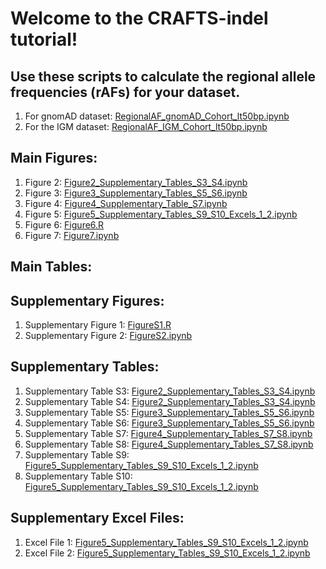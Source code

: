# Welcome to the CRAFTS-indel tutorial! 

## Use these scripts to calculate the regional allele frequencies (rAFs) for your dataset. 
1. For gnomAD dataset: <a href="https://github.com/ColumbiaCPMG/RegionalAlleleFrequency/blob/main/RegionalAF_gnomAD_Cohort_lt50bp.ipynb" target="_blank">RegionalAF_gnomAD_Cohort_lt50bp.ipynb</a>
2. For the IGM dataset: <a href="https://github.com/ColumbiaCPMG/RegionalAlleleFrequency/blob/main/RegionalAF_IGM_Cohort_lt50bp.ipynb" target="_blank">RegionalAF_IGM_Cohort_lt50bp.ipynb</a>


## Main Figures: 
1. Figure 2: <a href="https://github.com/ColumbiaCPMG/RegionalAlleleFrequency/blob/main/Figure2_Supplementary_Tables_S3_S4.ipynb" target="_blank">Figure2_Supplementary_Tables_S3_S4.ipynb</a> 
2. Figure 3: <a href="https://github.com/ColumbiaCPMG/RegionalAlleleFrequency/blob/main/Figure3_Supplementary_Tables_S5_S6.ipynb" target="_blank">Figure3_Supplementary_Tables_S5_S6.ipynb</a> 
3. Figure 4: <a href="https://github.com/ColumbiaCPMG/RegionalAlleleFrequency/blob/main/Figure4_Supplementary_Table_S7.ipynb" target="_blank">Figure4_Supplementary_Table_S7.ipynb</a>
4. Figure 5: <a href="https://github.com/ColumbiaCPMG/RegionalAlleleFrequency/blob/main/Figure5_Supplementary_Tables_S9_S10_Excels_1_2.ipynb" target="_blank">Figure5_Supplementary_Tables_S9_S10_Excels_1_2.ipynb</a>
5. Figure 6: <a href="https://github.com/ColumbiaCPMG/RegionalAlleleFrequency/blob/main/Figure6.R" target="_blank">Figure6.R</a>
6. Figure 7: <a href="https://github.com/ColumbiaCPMG/RegionalAlleleFrequency/blob/main/Figure7.ipynb" target="_blank">Figure7.ipynb</a>

## Main Tables: 

## Supplementary Figures: 
1. Supplementary Figure 1: <a href="https://github.com/ColumbiaCPMG/RegionalAlleleFrequency/blob/main/FigureS1.R" target="_blank">FigureS1.R</a>
2. Supplementary Figure 2: <a href="https://github.com/ColumbiaCPMG/RegionalAlleleFrequency/blob/main/FigureS2.ipynb" target="_blank">FigureS2.ipynb</a>

## Supplementary Tables: 
1. Supplementary Table S3: <a href="https://github.com/ColumbiaCPMG/RegionalAlleleFrequency/blob/main/Figure2_Supplementary_Tables_S3_S4.ipynb" target="_blank">Figure2_Supplementary_Tables_S3_S4.ipynb</a>
2. Supplementary Table S4: <a href="https://github.com/ColumbiaCPMG/RegionalAlleleFrequency/blob/main/Figure2_Supplementary_Tables_S3_S4.ipynb" target="_blank">Figure2_Supplementary_Tables_S3_S4.ipynb</a> 
3. Supplementary Table S5: <a href="https://github.com/ColumbiaCPMG/RegionalAlleleFrequency/blob/main/Figure3_Supplementary_Tables_S5_S6.ipynb" target="_blank">Figure3_Supplementary_Tables_S5_S6.ipynb</a> 
4. Supplementary Table S6: <a href="https://github.com/ColumbiaCPMG/RegionalAlleleFrequency/blob/main/Figure3_Supplementary_Tables_S5_S6.ipynb" target="_blank">Figure3_Supplementary_Tables_S5_S6.ipynb</a> 
5. Supplementary Table S7: <a href="https://github.com/ColumbiaCPMG/RegionalAlleleFrequency/blob/main/Figure4_Supplementary_Tables_S7_S8.ipynb" target="_blank">Figure4_Supplementary_Tables_S7_S8.ipynb</a>
6. Supplementary Table S8: <a href="https://github.com/ColumbiaCPMG/RegionalAlleleFrequency/blob/main/Figure4_Supplementary_Tables_S7_S8.ipynb" target="_blank">Figure4_Supplementary_Tables_S7_S8.ipynb</a>
7. Supplementary Table S9: <a href="https://github.com/ColumbiaCPMG/RegionalAlleleFrequency/blob/main/Figure5_Supplementary_Tables_S9_S10_Excels_1_2.ipynb" target="_blank">Figure5_Supplementary_Tables_S9_S10_Excels_1_2.ipynb</a>
8. Supplementary Table S10: <a href="https://github.com/ColumbiaCPMG/RegionalAlleleFrequency/blob/main/Figure5_Supplementary_Tables_S9_S10_Excels_1_2.ipynb" target="_blank">Figure5_Supplementary_Tables_S9_S10_Excels_1_2.ipynb</a>


## Supplementary Excel Files: 
1. Excel File 1: <a href="https://github.com/ColumbiaCPMG/RegionalAlleleFrequency/blob/main/Figure5_Supplementary_Tables_S9_S10_Excels_1_2.ipynb" target="_blank">Figure5_Supplementary_Tables_S9_S10_Excels_1_2.ipynb</a>
2. Excel File 2: <a href="https://github.com/ColumbiaCPMG/RegionalAlleleFrequency/blob/main/Figure5_Supplementary_Tables_S9_S10_Excels_1_2.ipynb" target="_blank">Figure5_Supplementary_Tables_S9_S10_Excels_1_2.ipynb</a>





